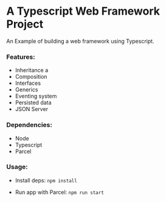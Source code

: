 # A Typescript Web Framework Project

An Example of building a web framework using Typescript.

### Features:

- Inheritance a
- Composition
- Interfaces
- Generics
- Eventing system
- Persisted data
- JSON Server

### Dependencies:

- Node
- Typescript
- Parcel

### Usage:

- Install deps: `npm install`

- Run app with Parcel: `npm run start`
